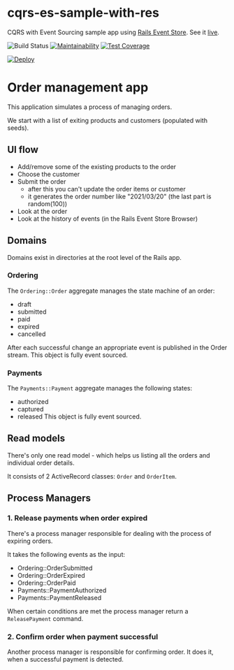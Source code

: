 # cqrs-es-sample-with-res

CQRS with Event Sourcing sample app using [Rails Event Store](https://railseventstore.org). See it [live](https://cqrs-es-sample-with-res.herokuapp.com/).

![Build Status](https://github.com/RailsEventStore/cqrs-es-sample-with-res/workflows/ci/badge.svg)
[![Maintainability](https://api.codeclimate.com/v1/badges/c444add86606b981e1fb/maintainability)](https://codeclimate.com/github/RailsEventStore/cqrs-es-sample-with-res/maintainability)
[![Test Coverage](https://api.codeclimate.com/v1/badges/c444add86606b981e1fb/test_coverage)](https://codeclimate.com/github/RailsEventStore/cqrs-es-sample-with-res/test_coverage)


[![Deploy](https://www.herokucdn.com/deploy/button.svg)](https://heroku.com/deploy)

# Order management app

This application simulates a process of managing orders.

We start with a list of exiting products and customers (populated with seeds).

## UI flow

- Add/remove some of the existing products to the order
- Choose the customer
- Submit the order 
  - after this you can't update the order items or customer
  - it generates the order number like "2021/03/20" (the last part is random(100))
- Look at the order
- Look at the history of events (in the Rails Event Store Browser)

## Domains

Domains exist in directories at the root level of the Rails app.

### Ordering

The `Ordering::Order` aggregate manages the state machine of an order:
- draft
- submitted
- paid
- expired
- cancelled

After each successful change an appropriate event is published in the Order stream.
This object is fully event sourced.

### Payments

The `Payments::Payment` aggregate manages the following states:
- authorized
- captured
- released
This object is fully event sourced.

## Read models

There's only one read model - which helps us listing all the orders 
and individual order details.

It consists of 2 ActiveRecord classes: `Order` and `OrderItem`.

## Process Managers

### 1. Release payments when order expired

There's a process manager responsible for dealing with the process of 
expiring orders.

It takes the following events as the input:
- Ordering::OrderSubmitted
- Ordering::OrderExpired
- Ordering::OrderPaid
- Payments::PaymentAuthorized
- Payments::PaymentReleased

When certain conditions are met the process manager return a 
`ReleasePayment` command.

### 2. Confirm order when payment successful

Another process manager is responsible for confirming order.
It does it, when a successful payment is detected. 